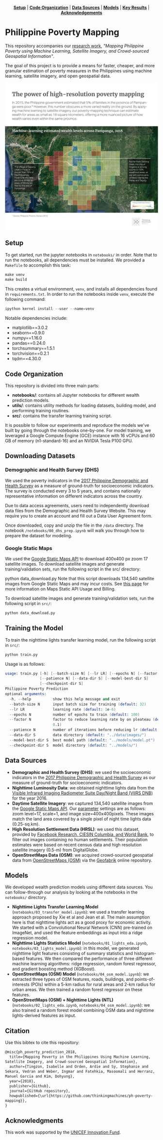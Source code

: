 <p align="center">
<b><a href="#setup">Setup</a></b>
|
<b><a href="#code-organization">Code Organization</a></b>
|
<b><a href="#data-sources">Data Sources</a></b>
|
<b><a href="#models">Models</a></b>
|
<b><a href="#key-results">Key Results</a></b>
|
<b><a href="#acknowledgements">Acknowledgements</a></b>
</p>

# Philippine Poverty Mapping

This repository accompanies our [research work](https://aiforsocialgood.github.io/icml2019/accepted/track1/pdfs/7_aisg_icml2019.pdf), 
*"Mapping Philippine Poverty using Machine Learning, Satellite Imagery, and Crowd-sourced Geospatial
Information"*.

The goal of this project is to provide a means for faster, cheaper, and 
more granular estimation of poverty measures in the Philippines using 
machine learning, satellite imagery, and open geospatial data.

![pampanga map](./assets/pampanga-map.jpg)


## Setup
To get started, run the jupyter notebooks in `notebooks/` in order. 
Note that to run the notebooks, all dependencies must be installed. We provided
a `Makefile` to accomplish this task:

```s
make venv
make build
```

This creates a virtual environment, `venv`, and installs all dependencies found
in `requirements.txt`. In order to run the notebooks inside `venv`, execute the
following command:

```s
ipython kernel install --user --name=venv
```

Notable dependencies include:
- matplotlib==3.0.2
- seaborn==0.9.0
- numpy==1.16.0
- pandas==0.24.0
- torchsummary==1.5.1
- torchvision==0.2.1
- tqdm==4.30.0

## Code Organization 

This repository is divided into three main parts:
- **notebooks/**: contains all Jupyter notebooks for different wealth
    prediction models.
- **utils/**: contains utility methods for loading datasets, building model, and
   performing training routines. 
- **src/**: contains the transfer learning training script.

It is possible to follow our experiments and reproduce the models we've built
by going through the notebooks one-by-one. For model training, we leveraged a
Google Compute Engine (GCE) instance with 16 vCPUs and 60 GB of memory
(n1-standard-16) and an NVIDIA Tesla P100 GPU. 

## Downloading Datasets

### Demographic and Health Survey (DHS)
We used the poverty indicators in the [2017 Philippine Demographic and Health Survey](https://dhsprogram.com/) as a measure of ground-truth for socioeconomic indicators. The survey is conducted every 3 to 5 years, and contains nationally representative information on different indicators across the country.

Due to data access agreements, users need to independently download data files from the Demographic and Health Survey Website. This may require you to create an account and fill out a Data User Agreement form.

Once downloaded, copy and unzip the file in the `/data` directory. The notebook `/notebooks/00_dhs_prep.ipynb` will walk you through how to prepare the dataset for modeling.

### Google Static Maps
We used the [Google Static Maps API](https://developers.google.com/maps/documentation/maps-static/intro) to download 400x400 px zoom 17 satellite images. To download satellite images and generate training/validation sets, run the following script in the src/ directory:

python data_download.py
Note that this script downloads 134,540 satellite images from Google Static Maps and may incur costs. See [this page](https://developers.google.com/maps/documentation/maps-static/usage-and-billing#static-maps) for more information on Maps Static API Usage and Billing.

To download satellite images and generate training/validation sets, run the following script in `src/`:
```s
python data_download.py
```

## Training the Model
To train the nighttime lights transfer learning model, run the following script in `src/`:
```s
python train.py
```

Usage is as follows:
```s
usage: train.py [-h] [--batch-size N] [--lr LR] [--epochs N] [--factor N]
                [--patience N] [--data-dir S] [--model-best-dir S]
                [--checkpoint-dir S]
Philippine Poverty Prediction
optional arguments:
  -h, --help          show this help message and exit
  --batch-size N      input batch size for training (default: 32)
  --lr LR             learning rate (default: 1e-6)
  --epochs N          number of epochs to train (default: 100)
  --factor N          factor to reduce learning rate by on pleateau (default:
                      0.1)
  --patience N        number of iterations before reducing lr (default: 10)
  --data-dir S        data directory (default: "../data/images/")
  --model-best-dir S  best model path (default: "../models/model.pt")
  --checkpoint-dir S  model directory (default: "../models/")
```

## Data Sources

- **Demographic and Health Survey (DHS)**: we used the socioeconomic indicators in the [2017 Philippine
    Demographic and Health Survey](https://dhsprogram.com/) as our measure of
    ground-truth for socioeconomic indicators. 
- **Nighttime Luminosity Data**: we obtained nighttime lights data from the
    [Visible Infrared Imaging Radiometer Suite Day/Night Band (VIIRS
    DNB)](https://ngdc.noaa.gov/eog/viirs/download_dnb_composites.html) for the
    year 2016. 
- **Daytime Satellite Imagery**: we captured 134,540 satellite images from the
    [Google Static Maps
    API](https://developers.google.com/maps/documentation/maps-static/intro).
    Our
    [parameter](https://developers.google.com/maps/documentation/maps-static/dev-guide)
    settings are as follows: zoom level=17, scale=1, and image
    size=400x400pixels. These images match the land area covered by a single
    pixel of night time lights data (0.25-sq.km). 
- **High Resolution Settlement Data (HRSL)**: we used this dataset, provided by
    [Facebook Research, CIESIN Columbia, and World
    Bank](https://www.ciesin.columbia.edu/data/hrsl/), to filter out images
    containing no human settlements. Their population estimates were based on recent
    census data and high resolution satellite imagery (0.5-m) from
    DigitalGlobe.
- **OpenStreetMaps Data (OSM)**: we acquired crowd-sourced geospatial data from
    [OpenStreetMaps (OSM)](https://www.openstreetmap.org) via the
    [Geofabrik](https://www.geofabrik.de/) online repository. 

## Models

We developed wealth prediction models using different data sources. You can
follow-through our analysis by looking at the notebooks in the `notebooks/`
directory.

- **Nighttime Lights Transfer Learning Model** (`notebooks/03_transfer_model.ipynb`): we used
    a transfer learning approach proposed by Xie et al and Jean et al. The main
    assumption here is that nighttime lights act as a good proxy for economic
    activity. We started with a Convolutional Neural Network (CNN)
    pre-trained on ImageNet, and used the feature embeddings as input into a ridge
    regression model.
- **Nighttime Lights Statistics Model** (`notebooks/01_lights_eda.ipynb`,
    `notebooks/03_lights_model.ipynb`): in this model, we generated nighttime
    light features consisting of summary statistics and histogram-based
    features. We then compared the performance of three different machine
    learning algorithms: ridge regression, random forest regressor, and
    gradient boosting method (XGBoost).
- **OpenStreetMaps (OSM) Model** (`notebooks/04_osm_model.ipynb`): we extracted three
    types of OSM features, roads, buildings, and points-of-interests (POIs)
    within a 5-km radius for rural areas and 2-km radius for urban areas. We
    then trained a random forest regressor on these features.
- **OpenStreetMaps (OSM) + Nighttime Lights (NTL)**
    (`notebooks/02_lights_eda.ipynb`, `notebooks/04_osm_model.ipynb`): we also
    trained a random forest model combining OSM data and nighttime
    lights-derived features as input.

## Citation
Use this bibtex to cite this repository:
```
@misc{ph_poverty_prediction_2018,
  title={Mapping Poverty in the Philippines Using Machine Learning, Satellite Imagery, and Crowd-sourced Geospatial Information},
  author={Tingzon, Isabelle and Orden, Ardie and Sy, Stephanie and Sekara, Vedran and Weber, Ingmar and Fatehkia, Masoomali and Herranz, Manuel Garcia and Kim, Dohyung},
  year={2018},
  publisher={Github},
  journal={GitHub repository},
  howpublished={\url{https://github.com/thinkingmachines/ph-poverty-mapping}},
}
```

## Acknowledgments
This work was supported by the [UNICEF Innovation Fund](https://unicefinnovationfund.org/).


